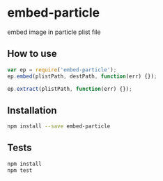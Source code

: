# embed-particle
embed image in particle plist file

## How to use
```js
var ep = require('embed-particle');
ep.embed(plistPath, destPath, function(err) {});

ep.extract(plistPath, function(err) {});
```

## Installation
```sh
npm install --save embed-particle
```

## Tests
```sh
npm install
npm test
```